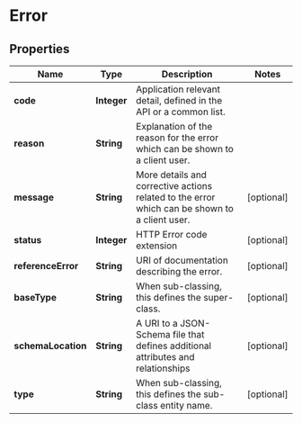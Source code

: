 
# Error

## Properties
Name | Type | Description | Notes
------------ | ------------- | ------------- | -------------
**code** | **Integer** | Application relevant detail, defined in the API or a common list. | 
**reason** | **String** | Explanation of the reason for the error which can be shown to a client user. | 
**message** | **String** | More details and corrective actions related to the error which can be shown to a client user. |  [optional]
**status** | **Integer** | HTTP Error code extension |  [optional]
**referenceError** | **String** | URI of documentation describing the error. |  [optional]
**baseType** | **String** | When sub-classing, this defines the super-class. |  [optional]
**schemaLocation** | **String** | A URI to a JSON-Schema file that defines additional attributes and relationships |  [optional]
**type** | **String** | When sub-classing, this defines the sub-class entity name. |  [optional]



